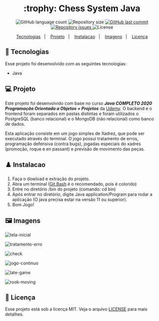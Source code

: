 <h1 align="center">
  :trophy: Chess System Java
</h1>

<p align="center">
  <img alt="GitHub language count" src="https://img.shields.io/github/languages/count/GuilhermeManzano/chess-system-java">

  <img alt="Repository size" src="https://img.shields.io/github/repo-size/GuilhermeManzano/chess-system-java">

  <a href="https://github.com/GuilhermeManzano/projeto-base-conhecimento/master">
    <img alt="GitHub last commit" src="https://img.shields.io/github/last-commit/GuilhermeManzano/chess-system-java">
  </a>

  <a href="https://github.com/GuilhermeManzano/projeto-base-conhecimento/issues">
    <img alt="Repository issues" src="https://img.shields.io/github/issues/GuilhermeManzano/chess-system-java">
  </a>

  <img alt="License" src="https://img.shields.io/badge/license-MIT-brightgreen">
</p>

<p align="center">
  <a href="#-tecnologias">Tecnologias</a>&nbsp;&nbsp;&nbsp;|&nbsp;&nbsp;&nbsp;
  <a href="#-projeto">Projeto</a>&nbsp;&nbsp;&nbsp;|&nbsp;&nbsp;&nbsp;
  <a href="#-instalacao">Instalacao</a>&nbsp;&nbsp;&nbsp;|&nbsp;&nbsp;&nbsp;
  <a href="#-imagens">Imagens</a>&nbsp;&nbsp;&nbsp;|&nbsp;&nbsp;&nbsp;
  <a href="#-licença">Licença</a>
</p>

## 🚀 Tecnologias

Esse projeto foi desenvolvido com as seguintes tecnologias:

- Java

## 💻 Projeto
  Este projeto foi desenvolvido com base no curso  *__Java COMPLETO 2020 Programação Orientada a Objetos + Projetos__* da [Udemy](https://www.udemy.com/course/java-curso-completo/). O backend e o frontend foram separados em pastas distintas e foram utilizados o PostgreSQL (banco relacional) e o MongoDB (não relacional) como banco de dados. 

  Esta aplicação consiste em um jogo simples de Xadrez, que pode ser executado através do terminal. O jogo possui tratamento de erros, programação defensiva (contra bugs), jogadas especiais do xadres (promoção, roque e en passant) e previsão de movimento das peças.
  
## :chess_pawn: Instalacao

1. Faça o dowload e extração do projeto. 
2. Abra um terminal ([Git Bash](https://git-scm.com/book/pt-pt/v2/Appendix-A%3A-Git-em-Outros-Ambientes-Git-in-Bash) é o recomendado, pois é colorido)
3. Entre no diretório /bin do projeto (comando: cd bin)
4. Após entrar no diretório, digite Java application/Program para rodar a aplicação (O java precisa estar na versão 11 ou superior).
5. Bom Jogo!

## :framed_picture: Imagens

![tela-inicial](https://user-images.githubusercontent.com/54365007/90513167-9787d800-e135-11ea-8a35-ebf67854ea14.PNG)

![tratamento-erro](https://user-images.githubusercontent.com/54365007/90513194-9f477c80-e135-11ea-8383-9f3515959954.PNG)

![check](https://user-images.githubusercontent.com/54365007/90513197-9fe01300-e135-11ea-9fc8-5beef82c6557.PNG)

![jogo-continuo](https://user-images.githubusercontent.com/54365007/90513198-9fe01300-e135-11ea-9626-a02c3bb40636.PNG)

![late-game](https://user-images.githubusercontent.com/54365007/90513199-a078a980-e135-11ea-8b69-9590e1f11081.PNG)

![rook-moving](https://user-images.githubusercontent.com/54365007/90513202-a078a980-e135-11ea-8156-e130702f7b64.PNG)


## 📝 Licença

Esse projeto está sob a licença MIT. Veja o arquivo [LICENSE](LICENSE.md) para mais detalhes.
